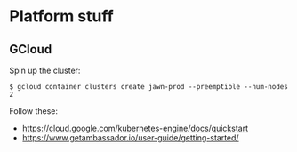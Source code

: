 # Platform stuff

## GCloud

Spin up the cluster:
```
$ gcloud container clusters create jawn-prod --preemptible --num-nodes 2
```

Follow these:

- https://cloud.google.com/kubernetes-engine/docs/quickstart
- https://www.getambassador.io/user-guide/getting-started/
